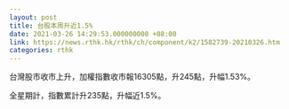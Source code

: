 ```yaml
---
layout: post
title: 台股本周升近1.5%
date: 2021-03-26 14:29:53.000000000 +08:00
link: https://news.rthk.hk/rthk/ch/component/k2/1582739-20210326.htm
categories: rthk
---
```


台灣股市收市上升，加權指數收市報16305點，升245點，升幅1.53%。

全星期計，指數累計升235點，升幅近1.5%。
